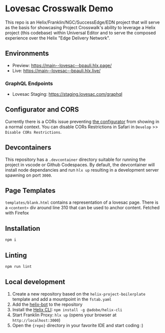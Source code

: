 # Lovesac Crosswalk Demo

This repo is an Helix/Franklin/NGC/SuccessEdge/EDN project that will serve as the basis for showcasing Project Crosswalk's ability to leverage a Helix project (this codebase) within Universal Editor and to serve the composed experience over the Helix "Edge Delivery Network".  

## Environments
- Preview: https://main--lovesac--bpauli.hlx.page/
- Live: https://main--lovesac--bpauli.hlx.live/

### GraphQL Endpoints
- Lovesac Staging: https://staging.lovesac.com/graphql

## Configurator and CORS
Currently there is a CORs issue preventing [the configurator](https://configurator-v2--lovesac--tuckerelliott.hlx.live/sactionals/build/203a585400317f3b2b900f32ffa8886b) from showing in a normal context. You can disable CORs Restrictions in Safari in `Develop` >> `Disable CORs Restrictions`.

## Devcontainers

This repository has a `.devcontainer` directory suitable for running the project in vscode or Github Codespaces. By default, the devcontainer will install node dependancies and run `hlx up` resulting in a development server spawning on port `3000`.

## Page Templates

`templates/blank.html` contains a representation of a lovesac page. There is a `<content>` div around line 310 that can be used to anchor content.
Fetched with Firefox

## Installation

```sh
npm i
```

## Linting

```sh
npm run lint
```

## Local development

1. Create a new repository based on the `helix-project-boilerplate` template and add a mountpoint in the `fstab.yaml`
1. Add the [helix-bot](https://github.com/apps/helix-bot) to the repository
1. Install the [Helix CLI](https://github.com/adobe/helix-cli): `npm install -g @adobe/helix-cli`
1. Start Franklin Proxy: `hlx up` (opens your browser at `http://localhost:3000`)
1. Open the `{repo}` directory in your favorite IDE and start coding :)
